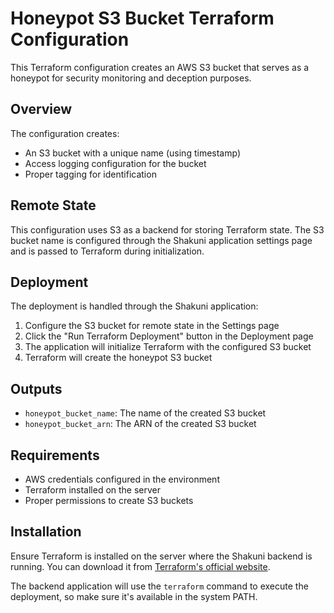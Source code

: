 # Honeypot S3 Bucket Terraform Configuration

This Terraform configuration creates an AWS S3 bucket that serves as a honeypot for security monitoring and deception purposes.

## Overview

The configuration creates:

- An S3 bucket with a unique name (using timestamp)
- Access logging configuration for the bucket
- Proper tagging for identification

## Remote State

This configuration uses S3 as a backend for storing Terraform state. The S3 bucket name is configured through the Shakuni application settings page and is passed to Terraform during initialization.

## Deployment

The deployment is handled through the Shakuni application:

1. Configure the S3 bucket for remote state in the Settings page
2. Click the "Run Terraform Deployment" button in the Deployment page
3. The application will initialize Terraform with the configured S3 bucket
4. Terraform will create the honeypot S3 bucket

## Outputs

- `honeypot_bucket_name`: The name of the created S3 bucket
- `honeypot_bucket_arn`: The ARN of the created S3 bucket

## Requirements

- AWS credentials configured in the environment
- Terraform installed on the server
- Proper permissions to create S3 buckets

## Installation

Ensure Terraform is installed on the server where the Shakuni backend is running. You can download it from [Terraform's official website](https://www.terraform.io/downloads.html).

The backend application will use the `terraform` command to execute the deployment, so make sure it's available in the system PATH.